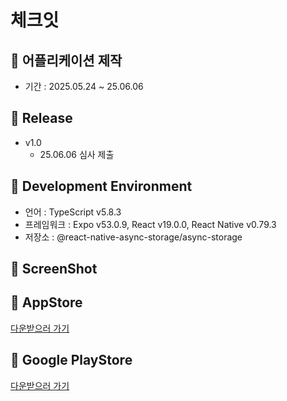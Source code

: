 # 체크잇

## 📌 어플리케이션 제작
- 기간 : 2025.05.24 ~ 25.06.06

## 🚀 Release
- v1.0 
    - 25.06.06 심사 제출

## 📍 Development Environment
- 언어 : TypeScript v5.8.3
- 프레임워크 : Expo v53.0.9, React v19.0.0, React Native v0.79.3
- 저장소 : @react-native-async-storage/async-storage

## 📸 ScreenShot


## 🍎 AppStore
[다운받으러 가기]()

## 🤖 Google PlayStore
[다운받으러 가기]()
